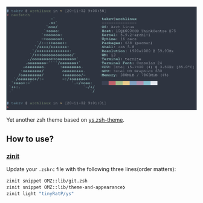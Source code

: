 ![Neofetch](./neofetch.png)

Yet another zsh theme based on [ys.zsh-theme](https://gist.github.com/ysmood/6110461).

## How to use?

### [zinit](https://github.com/zdharma/zinit)

Update your `.zshrc` file with the following three lines(order matters):

```bash
zinit snippet OMZ::lib/git.zsh
zinit snippet OMZ::lib/theme-and-appearance❯
zinit light "tinyRatP/ys"
```
